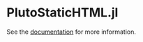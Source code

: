 # PlutoStaticHTML.jl

See the [documentation](https://rikhuijzer.github.io/PlutoStaticHTML.jl/dev/) for more information.
